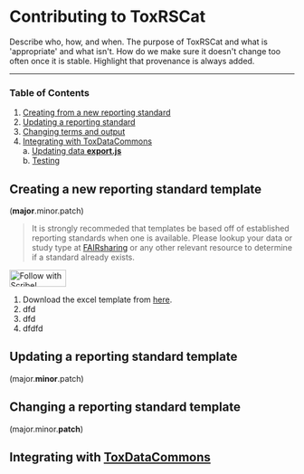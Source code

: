 # Contributing to ToxRSCat
Describe who, how, and when. The purpose of ToxRSCat and what is 'appropriate' and what isn't. How do we make sure it doesn't change too often once it is stable. Highlight that provenance is always added.

---
### Table of Contents
1. [Creating from a new reporting standard](#newRS)<br>
2. [Updating a reporting standard](#updateRS)<br>
3. [Changing terms and output](#changeRS)<br>
4. [Integrating with ToxDataCommons](#TDC)<br>
	a. [Updating data **export.js**](#familiorize)<br>
	b. [Testing](#starting)<br>
	
 <a id="newRS"></a>
## Creating a new reporting standard template 
(**major**.minor.patch)

> It is strongly recommeded that templates be based off of established reporting standards when one is available. Please lookup your data or study type at [FAIRsharing](fairsharing.org) or any other relevant resource to determine if a standard already exists. 

<a href="https://scribehow.com/shared/DATAHARMONIZER_MIATE_INVESTIGATION__3SprorK6Qaig_QP4KbYpDg">
  <img src="https://encrypted-tbn0.gstatic.com/images?q=tbn:ANd9GcTdUqJ1SOT61DFucDfT4OI73WvSGOoUWdpcNg&usqp=CAU" alt="Follow with Scribe!" width="100" height="30">
</a>


1. Download the excel template from [here](https://github.com/naultran/ToxRSCat/blob/main/script/LinkML_template.xlsx). 
2. dfd
3. dfd
4. dfdfd



 <a id="updateRS"></a>
## Updating a reporting standard template 
(major.**minor**.patch)

 <a id="changeRS"></a>
## Changing a reporting standard template
(major.minor.**patch**)


 <a id="TDC"></a>
 ## Integrating with [ToxDataCommons](fairtox.com)
